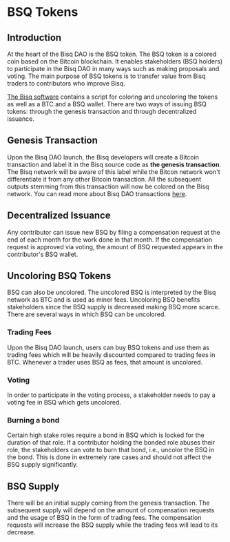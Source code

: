# BSQ Tokens

## Introduction
At the heart of the Bisq DAO is the BSQ token. The BSQ token is a colored coin based on the Bitcoin blockchain. It enables stakeholders (BSQ holders) to participate in the Bisq DAO in many ways such as making proposals and voting. The main purpose of BSQ tokens is to transfer value from Bisq traders to contributors who improve Bisq. 

[The Bisq software](bisqsoftware.md) contains a script for coloring and uncoloring the tokens as well as a BTC and a BSQ wallet. There are two ways of issuing BSQ tokens: through the genesis transaction and through decentralized issuance.

## Genesis Transaction
Upon the Bisq DAO launch, the Bisq developers will create a Bitcoin transaction and label it in the Bisq source code as **the genesis transaction**. The Bisq network will be aware of this label while the Bitcon network won't differentiate it from any other Bitcoin transaction. All the subsequent outputs stemming from this transaction will now be colored on the Bisq network. You can read more about Bisq DAO transactions [here](bisqdaotx.md).

## Decentralized Issuance
Any contributor can issue new BSQ by filing a compensation request at the end of each month for the work done in that month. If the compensation request is approved via voting, the amount of BSQ requested appears in the contributor's BSQ wallet.

## Uncoloring BSQ Tokens
BSQ can also be uncolored. The uncolored BSQ is interpreted by the Bisq network as BTC and is used as miner fees. Uncoloring BSQ benefits stakeholders since the BSQ supply is decreased making BSQ more scarce. There are several ways in which BSQ can be uncolored.

### Trading Fees
Upon the Bisq DAO launch, users can buy BSQ tokens and use them as trading fees which will be heavily discounted compared to trading fees in BTC. Whenever a trader uses BSQ as fees, that amount is uncolored.

### Voting
In order to participate in the voting process, a stakeholder needs to pay a voting fee in BSQ which gets uncolored.

### Burning a bond
Certain high stake roles require a bond in BSQ which is locked for the duration of that role. If a contributor holding the bonded role abuses their role, the stakeholders can vote to burn that bond, i.e., uncolor the BSQ in the bond. This is done in extremely rare cases and should not affect the BSQ supply significantly.

## BSQ Supply
There will be an initial supply coming from the genesis transaction. The subsequent supply will depend on the amount of compensation requests and the usage of BSQ in the form of trading fees. The compensation requests will increase the BSQ supply while the trading fees will lead to its decrease. 



